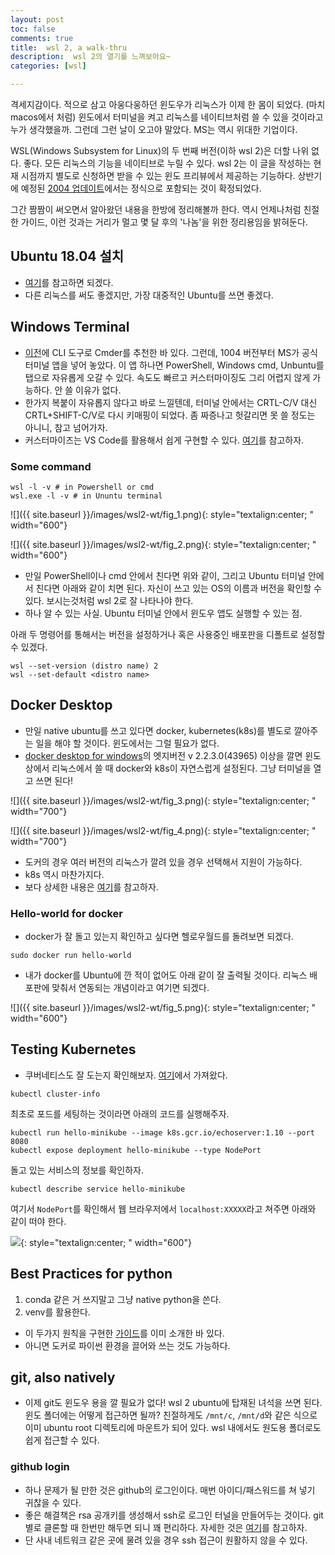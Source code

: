 ```yaml
---
layout: post
toc: false
comments: true
title:  wsl 2, a walk-thru
description:  wsl 2의 열기를 느껴보아요~ 
categories: [wsl]

---
```


격세지감이다. 적으로 삼고 아웅다웅하던 윈도우가 리눅스가 이제 한 몸이 되었다. (마치 macos에서 처럼) 윈도에서 터미널을 켜고 리눅스를 네이티브처럼 쓸 수 있을 것이라고 누가 생각했을까. 그런데 그런 날이 오고야 말았다. MS는 역시 위대한 기업이다. 

WSL(Windows Subsystem for Linux)의 두 번째 버전(이하 wsl 2)은 더할 나위 없다. 좋다. 모든 리눅스의 기능을 네이티브로 누릴 수 있다. wsl 2는 이 글을 작성하는 현재 시점까지 별도로 신청하면 받을 수 있는 윈도 프리뷰에서 제공하는 기능하다.  상반기에 예정된 [2004 업데이트](https://www.neowin.net/news/windows-10-version-2004-is-coming---heres-what-you-need-to-know-about-it/)에서는 정식으로 포함되는 것이 확정되었다. 

그간 짬짬이 써오면서 알아왔던 내용을 한방에 정리해볼까 한다. 역시 언제나처럼 친절한 가이드, 이런 것과는 거리가 멀고 몇 달 후의 '나놈'을 위한 정리용임을 밝혀둔다. 

## Ubuntu 18.04 설치 

- [여기](https://docs.microsoft.com/ko-kr/windows/wsl/install-win10)를 참고하면 되겠다. 
- 다른 리눅스를 써도 좋겠지만, 가장 대중적인 Ubuntu를 쓰면 좋겠다. 

## Windows Terminal 

- [이전](https://anarinsk.github.io/lostineconomics-v2-1/coding-tool/python/wsl/2020/03/19/WSL_Cmder.html)에 CLI 도구로 Cmder를 추천한 바 있다. 그런데, 1004 버전부터 MS가 공식 터미널 앱을 넣어 놓았다. 이 앱 하나면 PowerShell, Windows cmd, Unbuntu를 탭으로 자유롭게 오갈 수 있다. 속도도 빠르고 커스터마이징도 그리 어렵지 않게 가능하다. 안 쓸 이유가 없다. 
- 한가지 복붙이 자유롭지 않다고 바로 느낄텐데, 터미널 안에서는 CRTL-C/V 대신 CRTL+SHIFT-C/V로 다시 키매핑이 되었다. 좀 짜증나고 헛갈리면 못 쓸 정도는 아니니, 참고 넘어가자. 
-  커스터마이즈는 VS Code를 활용해서 쉽게 구현할 수 있다.  [여기](https://dev.to/expertsinside/how-to-customize-the-new-windows-terminal-with-visual-studio-code-56b1)를 참고하자. 

### Some command 

```shell
wsl -l -v # in Powershell or cmd 
wsl.exe -l -v # in Ununtu terminal 
```

![]({{ site.baseurl }}/images/wsl2-wt/fig_1.png){: style="textalign:center; " width="600"}

![]({{ site.baseurl }}/images/wsl2-wt/fig_2.png){: style="textalign:center; " width="600"}

- 만일 PowerShell이나 cmd 안에서 친다면 위와 같이, 그리고 Ubuntu 터미널 안에서 친다면 아래와 같이 치면 된다. 자신이 쓰고 있는 OS의 이름과 버전을 확인할 수 있다. 보시는것처럼 wsl 2로 잘 나타나야 한다.  
- 하나 알 수 있는 사실. Ubuntu 터미널 안에서 윈도우 앱도 실행할 수 있는 점. 

아래 두 명령어를 통해서는 버전을 설정하거나 혹은 사용중인 배포판을 디폴트로 설정할 수 있겠다. 

```shell
wsl --set-version (distro name) 2
wsl --set-default <distro name>
```

## Docker Desktop 

- 만일 native ubuntu를 쓰고 있다면 docker, kubernetes(k8s)를 별도로 깔아주는 일을 해야 할 것이다. 윈도에서는 그럴 필요가 없다. 
- [docker desktop for windows](https://docs.docker.com/docker-for-windows/edge-release-notes/)의 엣지버전  v 2.2.3.0(43965) 이상을 깔면 윈도 상에서 리눅스에서 쓸 때 docker와 k8s이 자연스럽게 설정된다. 그냥 터미널을 열고 쓰면 된다! 

![]({{ site.baseurl }}/images/wsl2-wt/fig_3.png){: style="textalign:center; " width="700"}

![]({{ site.baseurl }}/images/wsl2-wt/fig_4.png){: style="textalign:center; " width="700"}

- 도커의 경우 여러 버전의 리눅스가 깔려 있을 경우 선택해서 지원이 가능하다. 
- k8s 역시 마찬가지다. 
- 보다 상세한 내용은 [여기](https://docs.docker.com/docker-for-windows/wsl-tech-preview/)를 참고하자. 


###  Hello-world for docker 

- docker가 잘 돌고 있는지 확인하고 싶다면 헬로우월드를 돌려보면 되겠다. 

```shell
sudo docker run hello-world
```

- 내가 docker를 Ubuntu에 깐 적이 없어도 아래 같이 잘 출력될 것이다. 리눅스 배포판에 맞춰서 연동되는 개념이라고 여기면 되겠다. 

![]({{ site.baseurl }}/images/wsl2-wt/fig_5.png){: style="textalign:center; " width="600"}

## Testing Kubernetes 

- 쿠버네티스도 잘 도는지 확인해보자. [여기](https://blog.aliencube.org/ko/2018/06/04/running-kubernetes-on-wsl/)에서 가져왔다. 

```shell
kubectl cluster-info
```

최초로 포드를 세팅하는 것이라면 아래의 코드를 실행해주자. 

```shell
kubectl run hello-minikube --image k8s.gcr.io/echoserver:1.10 --port 8080
kubectl expose deployment hello-minikube --type NodePort
```

돌고 있는 서비스의 정보를 확인하자. 

```shell
kubectl describe service hello-minikube
```

여기서 `NodePort`를 확인해서 웹 브라우저에서 `localhost:XXXXX`라고 쳐주면 아래와 같이 떠야 한다. 

![](https://sa0blogs.blob.core.windows.net/aliencube/2018/06/running-kubernetes-on-wsl-09.png){: style="textalign:center; " width="600"}


## Best Practices for python 

1. conda 같은 거 쓰지말고 그냥 native python을 쓴다. 
2. venv를 활용한다. 
&nbsp;

- 이 두가지 원칙을 구현한 [가이드](https://anarinsk.github.io/lostineconomics-v2-1/coding-tool/python/venv/2020/04/04/python-venv.html)를 이미 소개한 바 있다. 
- 아니면 도커로 파이썬 환경을 끌어와 쓰는 것도 가능하다. 

## git, also natively 

- 이제 git도 윈도우 용을 깔 필요가 없다! wsl 2 ubuntu에 탑재된 녀석을 쓰면 된다. 윈도 폴더에는 어떻게 접근하면 될까? 친절하게도 `/mnt/c`, `/mnt/d`와 같은 식으로 이미 ubuntu root 디렉토리에 마운트가 되어 있다. wsl 내에서도 원도용 폴더로도 쉽게 접근할 수 있다. 

###  github login 

- 하나 문제가 될 만한 것은 github의 로그인이다. 매번 아이디/패스워드를 쳐 넣기 귀찮을 수 있다. 
- 좋은 해결책은 rsa 공개키를 생성해서 ssh로 로그인 터널을 만들어두는 것이다. git별로 클론할 때 한번만 해두면 되니 꽤 편리하다. 자세한 것은 [여기](https://proni.tistory.com/entry/%F0%9F%90%A7-Ubuntu-Git-username-password-%EC%97%86%EC%9D%B4-%EC%82%AC%EC%9A%A9%ED%95%98%EA%B8%B0)를 참고하자. 
- 단 사내 네트워크 같은 곳에 물려 있을 경우 ssh 접근이 원활하지 않을 수 있다. 




<!--stackedit_data:
eyJoaXN0b3J5IjpbLTEwNzUwMTI3NDMsMTAxODEzMzU4OSwtND
k5MzE5NDUsMTc5NDg0MzAyNSwtODcwNTg5MTUsNTYxNjM2NTY3
LC0xMjI4MDc0MTUsMTU3NjgwNDc4NywtMTAxNzE2OTUyMiwtMT
g3NDY0OTU0MCw1ODU1OTE5MzAsLTIwNTc4Mjk3ODIsMTM1NjM1
ODU4OCwtMTY2NzY3OTUwLDIwNzI3NDkwMTddfQ==
-->